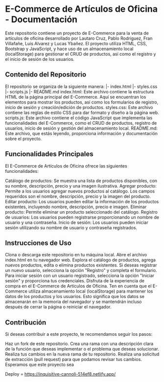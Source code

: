 <h1>E-Commerce de Artículos de Oficina - Documentación</h1>
Este repositorio contiene un proyecto de E-Commerce para la venta de artículos de oficina desarrollado por Lautaro Cruz, Pablo Rodriguez, Fran Villafañe, Luis Alvarez y Lucas Ybañez. El proyecto utiliza HTML, CSS, Bootstrap y JavaScript, y hace uso de un almacenamiento local (localStorage) para gestionar el CRUD de productos, así como el registro y el inicio de sesión de los usuarios.

<h2>Contenido del Repositorio</h2>
El repositorio se organiza de la siguiente manera:
|- index.html
|- styles.css
|- scripts.js
|- README.md
index.html: Este archivo contiene la estructura HTML de la página principal del E-Commerce. Aquí se encuentran los elementos para mostrar los productos, así como los formularios de registro, inicio de sesión y creación/edición de productos.
styles.css: Este archivo contiene las reglas de estilo CSS para dar formato y diseño a la página web.
scripts.js: Este archivo contiene el código JavaScript que implementa las funcionalidades del E-Commerce, como el CRUD de productos, registro de usuarios, inicio de sesión y gestión del almacenamiento local.
README.md: Este archivo, que estás leyendo, proporciona información y documentación sobre el proyecto.
<h2>Funcionalidades Principales</h2>
El E-Commerce de Artículos de Oficina ofrece las siguientes funcionalidades:

Catálogo de productos: Se muestra una lista de productos disponibles, con su nombre, descripción, precio y una imagen ilustrativa.
Agregar producto: Permite a los usuarios agregar nuevos productos al catálogo. Los campos requeridos son el nombre, descripción, precio y la imagen del producto.
Editar producto: Los usuarios pueden editar la información de los productos existentes, incluyendo nombre, descripción, precio e imagen.
Eliminar producto: Permite eliminar un producto seleccionado del catálogo.
Registro de usuarios: Los usuarios pueden registrarse proporcionando un nombre de usuario y una contraseña.
Inicio de sesión: Los usuarios pueden iniciar sesión utilizando su nombre de usuario y contraseña registrados.
<h2>Instrucciones de Uso</h2>
Clona o descarga este repositorio en tu máquina local.
Abre el archivo index.html en tu navegador web.
Explora el catálogo de productos, agrega nuevos productos, edita o elimina productos existentes.
Si deseas registrar un nuevo usuario, selecciona la opción "Registro" y completa el formulario.
Para iniciar sesión con un usuario registrado, selecciona la opción "Iniciar sesión" y proporciona tus credenciales.
Disfruta de la experiencia de compra en el E-Commerce de Artículos de Oficina.
Ten en cuenta que el E-Commerce utiliza almacenamiento local (localStorage) para mantener los datos de los productos y los usuarios. Esto significa que los datos se almacenarán en la memoria del navegador y se mantendrán incluso después de cerrar la página o reiniciar el navegador.

<h2>Contribución</h2>
Si deseas contribuir a este proyecto, te recomendamos seguir los pasos:

Haz un fork de este repositorio.
Crea una rama con una descripción clara de la función que deseas implementar o el problema que deseas solucionar.
Realiza tus cambios en la nueva rama de tu repositorio.
Realiza una solicitud de extracción (pull request) para que podamos revisar tus cambios.
Esperamos que este proyecto sea

Deploy = https://inquisitive-cannoli-514ef8.netlify.app/

